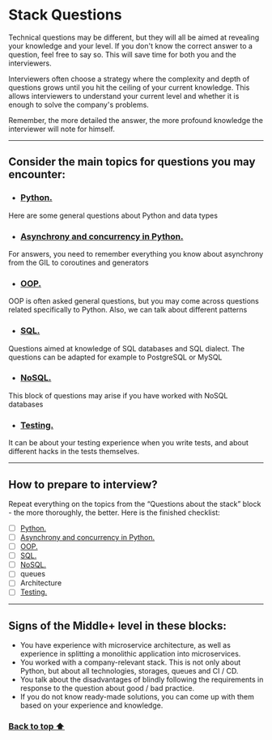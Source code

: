 # Stack Questions
Technical questions may be different, but they will all be aimed at revealing your knowledge and your level. If you don't know the correct answer to a question, feel free to say so. This will save time for both you and the interviewers.

Interviewers often choose a strategy where the complexity and depth of questions grows until you hit the ceiling of your current knowledge. This allows interviewers to understand your current level and whether it is enough to solve the company's problems.

Remember, the more detailed the answer, the more profound knowledge the interviewer will note for himself.

---
## Consider the main topics for questions you may encounter:
- ### [Python.](/Python_General.md) 
Here are some general questions about Python and data types
- ### [Asynchrony and concurrency in Python.](Asynchrony_and_Concurrency_Python.md) 
For answers, you need to remember everything you know about asynchrony from the GIL to coroutines and generators
- ### [OOP.](OOP.md)
OOP is often asked general questions, but you may come across questions related specifically to Python. Also, we can talk about different patterns
- ### [SQL.](SQL.md)
Questions aimed at knowledge of SQL databases and SQL dialect. The questions can be adapted for example to PostgreSQL or MySQL
- ### [NoSQL.](NoSQL.md)
This block of questions may arise if you have worked with NoSQL databases
- ### [Testing.](Testing.md)
It can be about your testing experience when you write tests, and about different hacks in the tests themselves.

---
## How to prepare to interview?
Repeat everything on the topics from the “Questions about the stack” block - the more thoroughly, the better. Here is the finished checklist:
- [ ] [Python.](/Python_General.md)
- [ ] [Asynchrony and concurrency in Python.](Asynchrony_and_Concurrency_Python.md) 
- [ ] [OOP.](OOP.md)
- [ ] [SQL.](SQL.md)
- [ ] [NoSQL.](NoSQL.md)
- [ ] queues
- [ ] Architecture
- [ ] [Testing.](Testing.md)

---
## Signs of the Middle+ level in these blocks:
- You have experience with microservice architecture, as well as experience in splitting a monolithic application into microservices.
- You worked with a company-relevant stack. This is not only about Python, but about all technologies, storages, queues and CI / CD.
- You talk about the disadvantages of blindly following the requirements in response to the question about good / bad practice.
- If you do not know ready-made solutions, you can come up with them based on your experience and knowledge.
 
### <a href="#top"> Back to top ⬆️</a>
